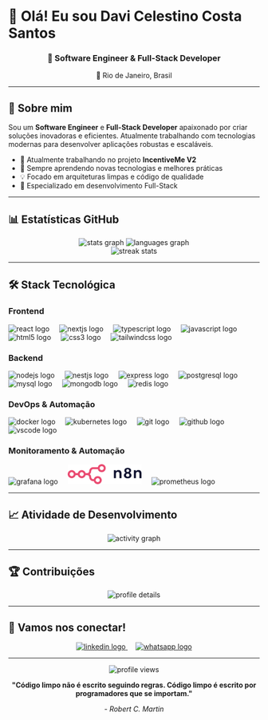 # 👋 Olá! Eu sou Davi Celestino Costa Santos

<div align="center">
  <h3>🚀 Software Engineer & Full-Stack Developer</h3>
  <p>📍 Rio de Janeiro, Brasil</p>
</div>

---

## 💫 Sobre mim

Sou um **Software Engineer** e **Full-Stack Developer** apaixonado por criar soluções inovadoras e eficientes. Atualmente trabalhando com tecnologias modernas para desenvolver aplicações robustas e escaláveis.

- 🔭 Atualmente trabalhando no projeto **IncentiveMe V2**
- 🌱 Sempre aprendendo novas tecnologias e melhores práticas
- 💡 Focado em arquiteturas limpas e código de qualidade
- 🎯 Especializado em desenvolvimento Full-Stack

---

## 📊 Estatísticas GitHub

<div align="center">
  <img src="https://github-readme-stats-hkww4bgd1-dicadavis-projects.vercel.app/api?username=dicadavi&show_icons=true&theme=tokyonight&hide_border=true&bg_color=0d1117&include_all_commits=true&count_private=true" height="180" alt="stats graph" />
  <img src="https://github-readme-stats.vercel.app/api/top-langs?username=dicadavi&layout=compact&theme=tokyonight&hide_border=true&bg_color=0d1117&langs_count=6" height="180" alt="languages graph" />
</div>

<div align="center">
  <img src="https://github-readme-streak-stats.herokuapp.com/?user=dicadavi&theme=tokyonight&hide_border=true&background=0d1117&date_format=M%20j%5B%2C%20Y%5D" height="180" alt="streak stats" />
</div>

---

## 🛠️ Stack Tecnológica

### Frontend

<div align="left">
  <img src="https://cdn.jsdelivr.net/gh/devicons/devicon/icons/react/react-original.svg" height="40" alt="react logo" />
  <img width="12" />
  <img src="https://cdn.jsdelivr.net/gh/devicons/devicon/icons/nextjs/nextjs-original.svg" height="40" alt="nextjs logo" />
  <img width="12" />
  <img src="https://cdn.jsdelivr.net/gh/devicons/devicon/icons/typescript/typescript-original.svg" height="40" alt="typescript logo" />
  <img width="12" />
  <img src="https://cdn.jsdelivr.net/gh/devicons/devicon/icons/javascript/javascript-original.svg" height="40" alt="javascript logo" />
  <img width="12" />
  <img src="https://cdn.jsdelivr.net/gh/devicons/devicon/icons/html5/html5-original.svg" height="40" alt="html5 logo" />
  <img width="12" />
  <img src="https://cdn.jsdelivr.net/gh/devicons/devicon/icons/css3/css3-original.svg" height="40" alt="css3 logo" />
  <img width="12" />
  <img src="https://cdn.jsdelivr.net/gh/devicons/devicon/icons/tailwindcss/tailwindcss-original.svg" height="40" alt="tailwindcss logo" />
</div>

### Backend

<div align="left">
  <img src="https://cdn.jsdelivr.net/gh/devicons/devicon/icons/nodejs/nodejs-original.svg" height="40" alt="nodejs logo" />
  <img width="12" />
  <img src="https://cdn.jsdelivr.net/gh/devicons/devicon/icons/nestjs/nestjs-original.svg" height="40" alt="nestjs logo" />
  <img width="12" />
  <img src="https://cdn.jsdelivr.net/gh/devicons/devicon/icons/express/express-original.svg" height="40" alt="express logo" />
  <img width="12" />
  <img src="https://cdn.jsdelivr.net/gh/devicons/devicon/icons/postgresql/postgresql-original.svg" height="40" alt="postgresql logo" />
  <img width="12" />
  <img src="https://cdn.jsdelivr.net/gh/devicons/devicon/icons/mysql/mysql-original.svg" height="40" alt="mysql logo" />
  <img width="12" />
  <img src="https://cdn.jsdelivr.net/gh/devicons/devicon/icons/mongodb/mongodb-original.svg" height="40" alt="mongodb logo" />
  <img width="12" />
  <img src="https://cdn.jsdelivr.net/gh/devicons/devicon/icons/redis/redis-original.svg" height="40" alt="redis logo" />
</div>

### DevOps & Automação

<div align="left">
  <img src="https://cdn.jsdelivr.net/gh/devicons/devicon/icons/docker/docker-original.svg" height="40" alt="docker logo" />
  <img width="12" />
  <img src="https://cdn.jsdelivr.net/gh/devicons/devicon/icons/kubernetes/kubernetes-original.svg" height="40" alt="kubernetes logo" />
  <img width="12" />
  <img src="https://cdn.jsdelivr.net/gh/devicons/devicon/icons/git/git-original.svg" height="40" alt="git logo" />
  <img width="12" />
  <img src="https://cdn.jsdelivr.net/gh/devicons/devicon/icons/github/github-original.svg" height="40" alt="github logo" />
  <img width="12" />
  <img src="https://cdn.jsdelivr.net/gh/devicons/devicon/icons/vscode/vscode-original.svg" height="40" alt="vscode logo" />
</div>

### Monitoramento & Automação

<div align="left">
  <img src="https://cdn.jsdelivr.net/gh/devicons/devicon/icons/grafana/grafana-original.svg" height="40" alt="grafana logo" />
  <img width="12" />
  <img src="https://raw.githubusercontent.com/n8n-io/n8n/master/assets/n8n-logo.png" height="40" alt="n8n logo" />
  <img width="12" />
  <img src="https://cdn.jsdelivr.net/gh/devicons/devicon/icons/prometheus/prometheus-original.svg" height="40" alt="prometheus logo" />
</div>

---

## 📈 Atividade de Desenvolvimento

<div align="center">
  <img src="https://github-readme-activity-graph.vercel.app/graph?username=dicadavi&theme=tokyo-night&bg_color=0d1117&hide_border=true&line=58a6ff&point=58a6ff&area_color=58a6ff&area=true&hide_title=true" alt="activity graph" />
</div>

---

## 🏆 Contribuições

<div align="center">
  <img src="https://github-profile-summary-cards.vercel.app/api/cards/profile-details?username=dicadavi&theme=tokyonight&hide_border=true" alt="profile details" />
</div>

---

## 🤝 Vamos nos conectar!

<div align="center">
  <a href="https://www.linkedin.com/in/davi-celestino-77ab66160/" target="_blank">
    <img src="https://img.shields.io/static/v1?message=LinkedIn&logo=linkedin&label=&color=0077B5&logoColor=white&labelColor=&style=for-the-badge" height="40" alt="linkedin logo" />
  </a>
  <img width="12" />
  <a href="https://wa.me/5521988224269" target="_blank">
    <img src="https://img.shields.io/static/v1?message=WhatsApp&logo=whatsapp&label=&color=25D366&logoColor=white&labelColor=&style=for-the-badge" height="40" alt="whatsapp logo" />
  </a>
</div>

---

<div align="center">
  <img src="https://komarev.com/ghpvc/?username=dicadavi&color=58a6ff&style=for-the-badge&label=VISUALIZAÇÕES+DO+PERFIL" alt="profile views" />
</div>

<div align="center">
  
  **"Código limpo não é escrito seguindo regras. Código limpo é escrito por programadores que se importam."**
  
  *- Robert C. Martin*
  
</div>
